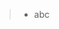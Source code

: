 > - <span data-source-line="0" class="source-line list-item-line" style="margin:0;"></span> abc


<p data-source-line="1" class="source-line empty-line final-line end-of-document" style="margin:0;"></p>

